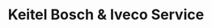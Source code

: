 ---
title: "Keitel Bosch & Iveco Service"
url: /rothenburg-ob-der-tauber/keitel-bosch-und-iveco-service/
shop: Autowerkstatt
---